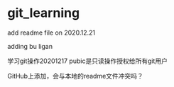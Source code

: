 # git_learning
add readme file on 2020.12.21

adding bu ligan

学习git操作20201217  pubic是只读操作授权给所有git用户

GitHub上添加，会与本地的readme文件冲突吗？
